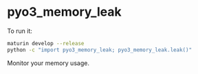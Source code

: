 # pyo3_memory_leak

To run it:

```bash
maturin develop --release
python -c "import pyo3_memory_leak; pyo3_memory_leak.leak()"                         
```

Monitor your memory usage. 
